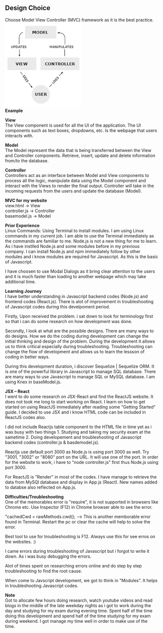 <h2> Design Choice </h2>
Choose Model View Controller (MVC) framework as it is the best practice. <br/>
<img src="images/MVC.png" width="50%" height="50%"> <br/>
<b> Example </b> 

<b> View </b> <br/>
The View component is used for all the UI of the application. The UI components such as text boxes, dropdowns, etc. Is the webpage that users interacts with.

<b> Model </b> <br/>
The Model represent the data that is being transferred between the View and Controller components. Retrieve, insert, update and delete information from/to the database. 

<b> Controller </b> <br/>
Controllers act as an interface between Model and View components to process all the logic, manipulate data using the Model component and interact with the Views to render the final output. Controller will take in the incoming requests from the users and update the database (Model). 

<b> MVC for my website </b> <br/>
view.html -> View <br/>
controller.js -> Controller <br/>
basemodel.js -> Model <br/>

<b>Prior Experience </b> <br/>
Linux Commands: Using Terminal to install modules. I am using Linux commands in my current job. I am able to use the Terminal immediately as the commands are familiar to me. 
Node.js is not a new thing for me to learn. As i have instlled Node.js and some modules before in my previous company. I can install Node.js and npm immediately follow by other modules and i know modules are required for Javascript. As this is the basic of Javascript. 

I have choosen to use Modal Dialogs as it bring clear attention to the users and it is much faster than loading to another webpage which may take additional time. 

<b> Learning Journey </b> <br/>
I have better understanding in Javascript backend codes (Node.js) and frontend codes (React.js).
There is alot of improvement in troubleshooting of Javascript codes during this develpoment period. 

Firstly,
Upon received the problem. i sat down to look for terminology first so that i can do some research on how development was done. 

Secondly,
I look at what are the possible designs. There are many ways to do designs. How we do the coding during development can change the initial thinking and design of the problem. During the development it allows us to think critical especially during troubleshooting. Troubleshooting can change the flow of development and allows us to learn the lessson of coding in better ways.

During this development duration, i discover Sequelize | Sequelize ORM. It is one of the powerful library in Javascript to manage SQL database. There are many ways to use Javascript to manage SQL or MySQL database. I am using Knex in baseModel.js. 

<b>JSX – React </b> <br/>
I went to do some research on JSX-React and find the ReactJS website. It does not took me long to start working on React. I learn on how to get started on using ReactJS immediately after reading some "Getting Started" guide. I decided to use JSX and i know HTML code can be included in ReactJS codes also. 

I did not include Reactjs table component to the HTML file in time yet as i was busy with two things 1. Studying and taking my security exam at the sametime 2. Doing developement and troubleshooting of Javascript backend codes (controller.js & basdemodel.js).

Reactjs use default port 3000 as Node.js is using port 3000 as well. Try "3001, "3002" or "8080" port on the URL. It will use one of the port. In order for the website to work, i have to "node controller.js" first thus Node.js using port 3000. 

For ReactJS is "Render" in most of the codes. I have manage to retrieve the data from MySQl database and display in App.js (React). New names added to databse also reflected on App.js. 

<b> Difficulties/Troubleshooting </b> <br/>
One of the memorables error is "require", it is not supported in browsers like Chrome etc. Use Inspector (F12) in Chrome browser able to see the error.

"cachedCwd = rawMethods.cwd(); --> This is another memborable error found in Terminal. Restart the pc or clear the cache will help to solve the error. 

Best tool to use for troubleshooting is F12. Always use this for see erros on the websites. :) 

I came errors during troubleshooting of Javascript but i forgot to write it down. As i was busy debugging the errors. 

Alot of times spent on researching errors online and do step by step troubleshooting to find the root cause. 

When come to Javscript development, we got to think in "Modules". It helps in troubleshooting Javascript codes. 

<b>Note</b> <br/>
Got to allocate few hours doing research, watch youtube videos and read blogs in the middle of the late weekday nights as i got to work during the day and studying for my exam during evening time. Spent half of the time doing this development and spend half of the time studying for my exam during weekend. I got manage my time well in order to make use of the time. 


